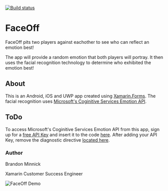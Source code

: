 [![Build status](https://build.appcenter.ms/v0.1/apps/07eb9bfd-c818-4869-8870-90a6db8672d4/branches/master/badge)](https://appcenter.ms) 
# FaceOff
FaceOff pits two players against eachother to see who can reflect an emotion best! 

The app will provide a random emotion that both players will portray. It then uses the facial recognition technology to determine who exhibited the emotion best!

## About
This is an Android, iOS and UWP app created using [Xamarin.Forms](https://www.xamarin.com/forms). The facial recognition uses [Microsoft's Coginitive Services Emotion API](https://aka.ms/Myvcp0). 

## ToDo
To access Microsoft's Coginitive Services Emotion API from this app, sign up for a [free API Key](https://aka.ms/myvcp0) and insert it to the code [here](./FaceOff/Constants/CognitiveServicesConstants.cs#L7). After adding your API Key, remove the diagnostic directive [located here](./FaceOff/Constants/CognitiveServicesConstants.cs#L5).

### Author
Brandon Minnick

Xamarin Customer Success Engineer


![FaceOff Demo](https://github.com/brminnick/Videos/blob/master/FaceOff/FaceOff_GifDemo.gif)
